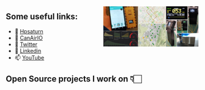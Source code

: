


<!--
**hpsaturn/hpsaturn** is a ✨ _special_ ✨ repository because its `README.md` (this file) appears on your GitHub profile.

Here are some ideas to get you started:

- 🔭 I’m currently working on ...
- 🌱 I’m currently learning ...
- 👯 I’m looking to collaborate on ...
- 🤔 I’m looking for help with ...
- 💬 Ask me about ...
- 📫 How to reach me: ...
- 😄 Pronouns: ...
- ⚡ Fun fact: ...
-->
<a href="https://raw.githubusercontent.com/kike-canaries/canairio_firmware/master/images/collage_vertical.jpg" target="_blank"><img src="images/github_social_preview01.png" align="right" width="250" ></a>

## Some useful links:

- 💬 [Hpsaturn](https://hpsaturn.com)
- 👨 [CanAirIO](https://canair.io)
- 🤔 [Twitter](https://twitter.com/hpsaturn)
- 🔭 [Linkedin](https://www.linkedin.com/in/hpsaturn/)
- 📫 [YouTube](https://www.youtube.com/user/hpsaturn)

## Open Source projects I work on 👇🏻
